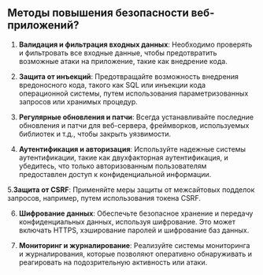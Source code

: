 <h2>Методы повышения безопасности веб-приложений?</h2>  
  
1. **Валидация и фильтрация входных данных**: Необходимо проверять и фильтровать все входные данные, чтобы предотвратить возможные атаки на приложение, такие как внедрение кода.

2. **Защита от инъекций**: Предотвращайте возможность внедрения вредоносного кода, такого как SQL или инъекции кода операционной системы, путем использования параметризованных запросов или хранимых процедур.

3. **Регулярные обновления и патчи**: Всегда устанавливайте последние обновления и патчи для веб-сервера, фреймворков, используемых библиотек и т.д., чтобы закрыть уязвимости.

4. **Аутентификация и авторизация**: Используйте надежные системы аутентификации, такие как двухфакторная аутентификация, и убедитесь, что только авторизованным пользователям предоставлен доступ к конфиденциальной информации.

5.**Защита от CSRF**: Применяйте меры защиты от межсайтовых подделок запросов, например, путем использования токена CSRF.

6. **Шифрование данных**: Обеспечьте безопасное хранение и передачу конфиденциальных данных, используя шифрование. Это может включать HTTPS, хэширование паролей и шифрование баз данных.

7. **Мониторинг и журналирование**: Реализуйте системы мониторинга и журналирования, которые позволяют оперативно обнаруживать и реагировать на подозрительную активность или атаки.
